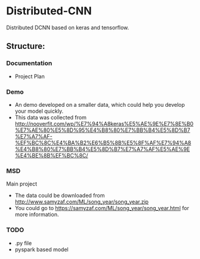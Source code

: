 # Distributed-CNN
Distributed DCNN based on keras and tensorflow.

## Structure:

### Documentation
- Project Plan

### Demo
- An demo developed on a smaller data, which could help you develop your model quickly.
- This data was collected from http://nooverfit.com/wp/%E7%94%A8keras%E5%AE%9E%E7%8E%B0%E7%AE%80%E5%8D%95%E4%B8%80%E7%BB%B4%E5%8D%B7%E7%A7%AF-%EF%BC%8C%E4%BA%B2%E6%B5%8B%E5%8F%AF%E7%94%A8%E4%B8%80%E7%BB%B4%E5%8D%B7%E7%A7%AF%E5%AE%9E%E4%BE%8B%EF%BC%8C/

### MSD
Main project
- The data could be downloaded from http://www.samyzaf.com/ML/song_year/song_year.zip
- You could go to https://samyzaf.com/ML/song_year/song_year.html for more information.

### TODO
- .py file
- pyspark based model

